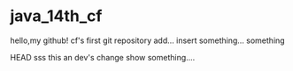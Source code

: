 # java_14th_cf
hello,my github!
cf's first git repository
add...
insert something...
 something
 
 HEAD
 sss
 this an dev's change
 show something....
